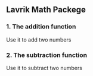 ## Lavrik Math Packege

### 1. The addition function

Use it to add two numbers

### 2. The subtraction function

Use it to subtract two numbers
